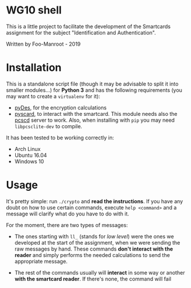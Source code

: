 # WG10 shell

This is a little project to facilitate the development of the Smartcards assignment for the subject "Identification and Authentication".

Written by Foo-Manroot - 2019

# Installation

This is a standalone script file (though it may be advisable to split it into smaller modules...) for **Python 3** and has the following requirements (you may want to create a `virtualenv` for it):

  - [pyDes](https://github.com/twhiteman/pyDes), for the encryption calculations
  - [pyscard](https://pyscard.sourceforge.io/), to interact with the smartcard. This module needs also the [pcscd](https://pcsclite.apdu.fr/) server to work. Also, when installing with `pip` you may need `libpcsclite-dev` to compile.


It has been tested to be working correctly in:

  - Arch Linux
  - Ubuntu 16.04
  - Windows 10


# Usage

It's pretty simple: run `./crypto` and **read the instructions**.
If you have any doubt on how to use certain commands, execute `help <command>` and a message will clarify what do you have to do with it.


For the moment, there are two types of messages:

  - The ones starting with `ll_` (stands for _low level_) were the ones we developed at the start of the assignment, when we were sending the raw messages by hand. These commands **don't interact with the reader** and simply performs the needed calculations to send the appropriate message.

  - The rest of the commands usually will **interact** in some way or another **with the smartcard reader**. If there's none, the command will fail


